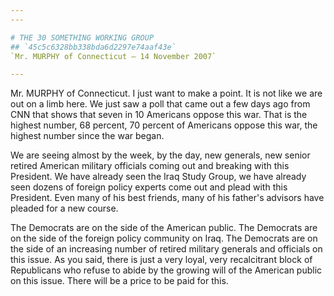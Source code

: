 ```yaml
---
---

# THE 30 SOMETHING WORKING GROUP
## `45c5c6328bb338bda6d2297e74aaf43e`
`Mr. MURPHY of Connecticut — 14 November 2007`

---
```



Mr. MURPHY of Connecticut. I just want to make a point. It is not 
like we are out on a limb here. We just saw a poll that came out a few 
days ago from CNN that shows that seven in 10 Americans oppose this 
war. That is the highest number, 68 percent, 70 percent of Americans 
oppose this war, the highest number since the war began.



We are seeing almost by the week, by the day, new generals, new 
senior retired American military officials coming out and breaking with 
this President. We have already seen the Iraq Study Group, we have 
already seen dozens of foreign policy experts come out and plead with 
this President. Even many of his best friends, many of his father's 
advisors have pleaded for a new course.

The Democrats are on the side of the American public. The Democrats 
are on the side of the foreign policy community on Iraq. The Democrats 
are on the side of an increasing number of retired military generals 
and officials on this issue. As you said, there is just a very loyal, 
very recalcitrant block of Republicans who refuse to abide by the 
growing will of the American public on this issue. There will be a 
price to be paid for this.